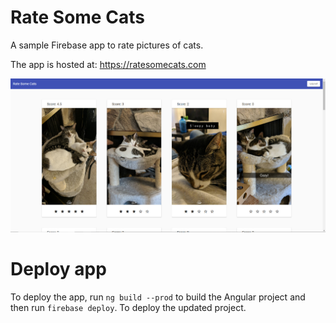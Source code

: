 # Rate Some Cats

A sample Firebase app to rate pictures of cats.

The app is hosted at: https://ratesomecats.com

<img src="https://raw.githubusercontent.com/agale123/cats/master/screenshot.jpg" width="700px">

# Deploy app

To deploy the app, run `ng build --prod` to build the Angular project and then run `firebase deploy`. To deploy the updated project.
